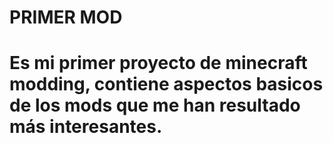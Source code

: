 # PRIMER MOD

# Es mi primer proyecto de minecraft modding, contiene aspectos basicos de los mods que me han resultado más interesantes.
